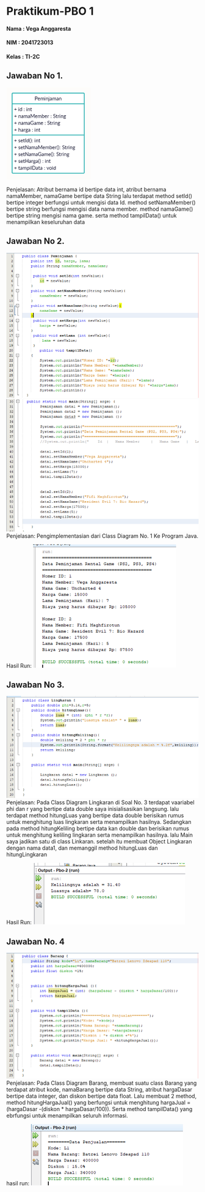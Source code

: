 # Praktikum-PBO 1
#### Nama	: Vega Anggaresta
#### NIM    : 2041723013
#### Kelas	: TI-2C

## Jawaban No 1.
<img src="img/No.1.png">

Penjelasan:
Atribut bernama id bertipe data int, atribut bernama namaMember, namaGame bertipe data String
lalu terdapat method setId() bertipe integer berfungsi untuk mengisi data Id. method setNamaMember() bertipe string berfungsi mengisi data nama member. method namaGame() bertipe string mengisi nama game. serta method tampilData() untuk menampilkan keseluruhan data

## Jawaban No 2.
<img src="img/No.2.png">
<img src="img/No.2-.png">
Penjelasan:
Pengimplementasian dari Class Diagram No. 1 Ke Program Java.

Hasil Run:
<img src="img/hasil No.2.png">

## Jawaban No 3.
<img src="img/No.3.png">
Penjelasan:
Pada Class Diagram Lingkaran di Soal No. 3
terdapat vaariabel phi dan r yang bertipe data double saya inisialisasikan langsung.
lalu terdapat method hitungLuas yang bertipe data double berisikan rumus untuk menghitung luas lingkaran serta menampilkan hasilnya.
Sedangkan pada method hitungKeliling bertipe data kan double dan berisikan rumus untuk menghitung keliling lingkaran serta menampilkan hasilnya.
lalu Main saya jadikan satu di class Linkaran. setelah itu membuat Object Lingkaran dengan nama data1, dan memanggil method hitungLuas dan hitungLingkaran

Hasil Run:
<img src="img/hasil No.3.png">
## Jawaban No. 4
<img src="img/No.4.png">
Penjelasan:
Pada Class Diagram Barang, membuat suatu class Barang yang terdapat atribut kode, namaBarang bertipe data String, atribut hargaDasar bertipe data integer, dan diskon bertipe data float. Lalu membuat 2 method, method hitungHargaJual() yang berfungsi untuk menghitung hargaJual = (hargaDasar -(diskon * hargaDasar/100)). Serta method tampilData() yang ebrfungsi untuk menampilkan seluruh informasi.

hasil run:
<img src="img/hasil No.4.png">
